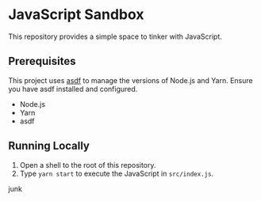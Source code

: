 # JavaScript Sandbox

This repository provides a simple space to tinker with JavaScript.

## Prerequisites

This project uses [asdf](https://asdf-vm.com/) to manage the versions of Node.js and Yarn. Ensure you have asdf installed and configured.

- Node.js
- Yarn
- asdf

## Running Locally

1. Open a shell to the root of this repository.
2. Type `yarn start` to execute the JavaScript in `src/index.js`.

junk
